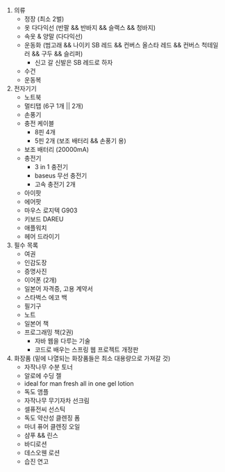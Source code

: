 1.  의류
	- 정장 (최소 2벌)
	- 옷 다다익선 (반팔 && 반바지 && 슬랙스 && 청바지)
	- 속옷 & 양말 (다다익선)
	- 운동화 (범고래 && 나이키 SB 레드 && 컨버스 올스타 레드 && 컨버스 척테일러 && 구두 && 슬리퍼)  
		- 신고 갈 신발은 SB 레드로 하자
	- 수건
	- 운동복
2. 전자기기
	 - 노트북
	 - 멀티탭 (6구 1개 || 2개)
	 - 손풍기
	 - 충전 케이블
		- 8핀 4개
		- 5핀 2개 (보조 배터리 && 손풍기 용)
	- 보조 배터리 (20000mA)
	- 충전기
		- 3 in 1 충전기
		- baseus  무선 충전기
		- 고속 충전기 2개
	- 아이팟
	- 에어팟
	- 마우스 로지텍 G903
	- 키보드 DAREU 
	- 애플워치
	- 헤어 드라이기
1. 필수 목록
	- 여권
	- 인감도장
	- 증명사진
	- 이어폰 (2개)
	- 일본어 자격증, 고용 계약서
	- 스타벅스 에코 백
	- 필기구
	- 노트
	- 일본어 책
	- 프로그래밍 책(2권)
		- 자바 웹을 다루는 기술
		- 코드로 배우는 스프링 웹 프로젝트 개정판
2. 화장품 (밑에 나열되는 화장품들은 최소 대용량으로 가져갈 것)
	- 자작나무 수분 토너
	- 알로에 수딩 젤
	- ideal for man fresh all in one gel lotion
	- 독도 앰플
	- 자작나무 무기자차 선크림
	- 셀퓨전씨 선스틱
	- 독도 약산성 클렌징 폼
	- 마녀 퓨어 클렌징 오일
	- 샴푸 && 린스
	- 바디로션
	- 데스오웬 로션
	- 습진 연고
	

